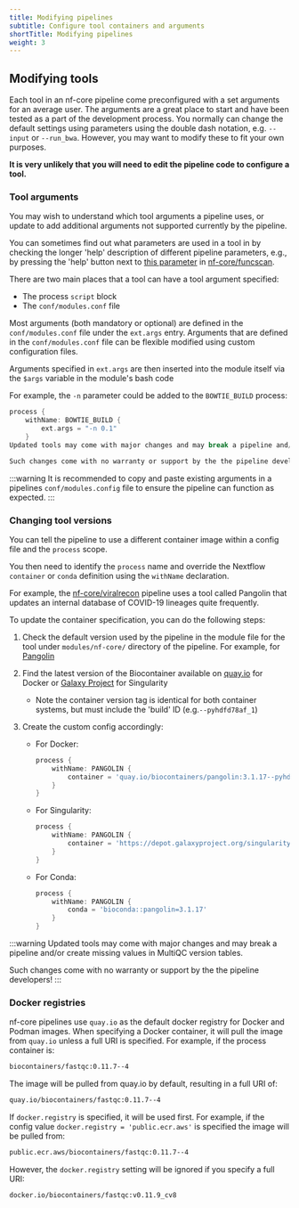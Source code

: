 ```yaml
---
title: Modifying pipelines
subtitle: Configure tool containers and arguments
shortTitle: Modifying pipelines
weight: 3
---
```


## Modifying tools

Each tool in an nf-core pipeline come preconfigured with a set arguments for an average user.
The arguments are a great place to start and have been tested as a part of the development process.
You normally can change the default settings using parameters using the double dash notation, e.g. `--input` or `--run_bwa`.
However, you may want to modify these to fit your own purposes.

**It is very unlikely that you will need to edit the pipeline code to configure a tool.**

### Tool arguments

You may wish to understand which tool arguments a pipeline uses, or update to add additional arguments not supported currently by the pipeline.

You can sometimes find out what parameters are used in a tool in by checking the longer 'help' description of different pipeline parameters, e.g., by pressing the 'help' button next to [this parameter](https://nf-co.re/funcscan/1.0.1/parameters#annotation_bakta_mincontig) in [nf-core/funcscan](https://nf-co.re/funcscan).

There are two main places that a tool can have a tool argument specified:

- The process `script` block
- The `conf/modules.conf` file

Most arguments (both mandatory or optional) are defined in the `conf/modules.conf` file under the `ext.args` entry. Arguments that are defined in the `conf/modules.conf` file can be flexible modified using custom configuration files.

Arguments specified in `ext.args` are then inserted into the module itself via the `$args` variable in the module's bash code

For example, the `-n` parameter could be added to the `BOWTIE_BUILD` process:

```groovy
process {
    withName: BOWTIE_BUILD {
        ext.args = "-n 0.1"
    }
Updated tools may come with major changes and may break a pipeline and/or create missing values in MultiQC version tables.

Such changes come with no warranty or support by the the pipeline developers!
```

:::warning
It is recommended to copy and paste existing arguments in a pipelines `conf/modules.config` file to ensure the pipeline can function as expected.
:::

### Changing tool versions

You can tell the pipeline to use a different container image within a config file and the `process` scope.

You then need to identify the `process` name and override the Nextflow `container` or `conda` definition using the `withName` declaration.

For example, the [nf-core/viralrecon](https://nf-co.re/viralrecon) pipeline uses a tool called Pangolin that updates an internal database of COVID-19 lineages quite frequently.

To update the container specification, you can do the following steps:

1. Check the default version used by the pipeline in the module file for the tool under `modules/nf-core/` directory of the pipeline. For example, for [Pangolin](https://github.com/nf-core/viralrecon/blob/a85d5969f9025409e3618d6c280ef15ce417df65/modules/nf-core/software/pangolin/main.nf#L14-L19)
2. Find the latest version of the Biocontainer available on [quay.io](https://quay.io/repository/biocontainers/pangolin?tag=latest&tab=tags) for Docker or [Galaxy Project](https://depot.galaxyproject.org/singularity/) for Singularity
   - Note the container version tag is identical for both container systems, but must include the 'build' ID (e.g.`--pyhdfd78af_1`)
3. Create the custom config accordingly:

   - For Docker:

     ```groovy
     process {
         withName: PANGOLIN {
             container = 'quay.io/biocontainers/pangolin:3.1.17--pyhdfd78af_1'
         }
     }
     ```

   - For Singularity:

     ```groovy
     process {
         withName: PANGOLIN {
             container = 'https://depot.galaxyproject.org/singularity/pangolin:3.1.17--pyhdfd78af_1'
         }
     }
     ```

   - For Conda:

     ```groovy
     process {
         withName: PANGOLIN {
             conda = 'bioconda::pangolin=3.1.17'
         }
     }
     ```

:::warning
Updated tools may come with major changes and may break a pipeline and/or create missing values in MultiQC version tables.

Such changes come with no warranty or support by the the pipeline developers!
:::

### Docker registries

nf-core pipelines use `quay.io` as the default docker registry for Docker and Podman images.
When specifying a Docker container, it will pull the image from `quay.io` unless a full URI is specified. For example, if the process container is:

```bash
biocontainers/fastqc:0.11.7--4
```

The image will be pulled from quay.io by default, resulting in a full URI of:

```bash
quay.io/biocontainers/fastqc:0.11.7--4
```

If `docker.registry` is specified, it will be used first. For example, if the config value `docker.registry = 'public.ecr.aws'` is specified the image will be pulled from:

```bash
public.ecr.aws/biocontainers/fastqc:0.11.7--4
```

However, the `docker.registry` setting will be ignored if you specify a full URI:

```bash
docker.io/biocontainers/fastqc:v0.11.9_cv8
```
